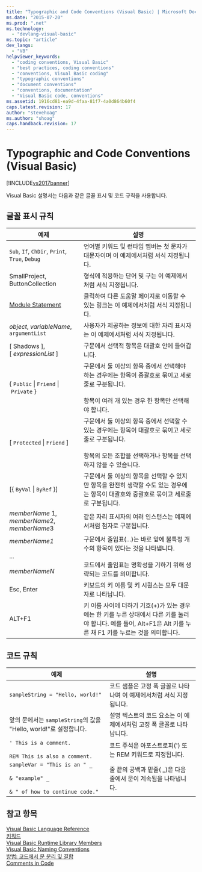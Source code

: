 ```yaml
---
title: "Typographic and Code Conventions (Visual Basic) | Microsoft Docs"
ms.date: "2015-07-20"
ms.prod: ".net"
ms.technology: 
  - "devlang-visual-basic"
ms.topic: "article"
dev_langs: 
  - "VB"
helpviewer_keywords: 
  - "coding conventions, Visual Basic"
  - "best practices, coding conventions"
  - "conventions, Visual Basic coding"
  - "typographic conventions"
  - "document conventions"
  - "conventions, documentation"
  - "Visual Basic code, conventions"
ms.assetid: 1916cd81-ea9d-4faa-81f7-4a0d864b60f4
caps.latest.revision: 17
author: "stevehoag"
ms.author: "shoag"
caps.handback.revision: 17
---
```

# Typographic and Code Conventions (Visual Basic)
[!INCLUDE[vs2017banner](../../visual-basic/developing-apps/includes/vs2017banner.md)]

Visual Basic 설명서는 다음과 같은 글꼴 표시 및 코드 규칙을 사용합니다.  
  
## 글꼴 표시 규칙  
  
|예제|설명|  
|--------|--------|  
|`Sub`, `If`, `ChDir`, `Print`, `True`, `Debug`|언어별 키워드 및 런타임 멤버는 첫 문자가 대문자이며 이 예제에서처럼 서식 지정됩니다.|  
|SmallProject, ButtonCollection|형식에 적용하는 단어 및 구는 이 예제에서처럼 서식 지정됩니다.|  
|[Module Statement](../../visual-basic/language-reference/statements/module-statement.md)|클릭하여 다른 도움말 페이지로 이동할 수 있는 링크는 이 예제에서처럼 서식 지정됩니다.|  
|*object*, *variableName*, `argumentList`|사용자가 제공하는 정보에 대한 자리 표시자는 이 예제에서처럼 서식 지정됩니다.|  
|\[ Shadows \], \[ *expressionList* \]|구문에서 선택적 항목은 대괄호 안에 들어갑니다.|  
|{ `Public` &#124; `Friend` &#124; `Private` }|구문에서 둘 이상의 항목 중에서 선택해야 하는 경우에는 항목이 중괄호로 묶이고 세로줄로 구분됩니다.<br /><br /> 항목이 여러 개 있는 경우 한 항목만 선택해야 합니다.|  
|\[ `Protected` &#124; `Friend` \]|구문에서 둘 이상의 항목 중에서 선택할 수 있는 경우에는 항목이 대괄호로 묶이고 세로줄로 구분됩니다.<br /><br /> 항목의 모든 조합을 선택하거나 항목을 선택하지 않을 수 있습니다.|  
|\[{ `ByVal` &#124; `ByRef` }\]|구문에서 둘 이상의 항목을 선택할 수 있지만 항목을 완전히 생략할 수도 있는 경우에는 항목이 대괄호와 중괄호로 묶이고 세로줄로 구분됩니다.|  
|*memberName* 1, *memberName*2, *memberName*3|같은 자리 표시자의 여러 인스턴스는 예제에서처럼 첨자로 구분됩니다.|  
|*memberName1*<br /><br /> ...<br /><br /> *memberNameN*|구문에서 줄임표\(...\)는 바로 앞에 불특정 개수의 항목이 있다는 것을 나타냅니다.<br /><br /> 코드에서 줄임표는 명확성을 기하기 위해 생략되는 코드를 의미합니다.|  
|Esc, Enter|키보드의 키 이름 및 키 시퀀스는 모두 대문자로 나타납니다.|  
|ALT\+F1|키 이름 사이에 더하기 기호\(\+\)가 있는 경우에는 한 키를 누른 상태에서 다른 키를 눌러야 합니다.  예를 들어, Alt\+F1은 Alt 키를 누른 채 F1 키를 누르는 것을 의미합니다.|  
  
## 코드 규칙  
  
|예제|설명|  
|--------|--------|  
|`sampleString = "Hello, world!"`|코드 샘플은 고정 폭 글꼴로 나타나며 이 예제에서처럼 서식 지정됩니다.|  
|앞의 문에서는 `sampleString`의 값을 "Hello, world\!"로 설정합니다.|설명 텍스트의 코드 요소는 이 예제에서처럼 고정 폭 글꼴로 나타납니다.|  
|`' This is a comment.`<br /><br /> `REM This is also a comment.`|코드 주석은 아포스트로피\('\) 또는 REM 키워드로 지정됩니다.|  
|`sampleVar = "This is an " _`<br /><br /> `& "example" _`<br /><br /> `& " of how to continue code."`|줄 끝의 공백과 밑줄\( \_\)은 다음 줄에서 문이 계속됨을 나타냅니다.|  
  
## 참고 항목  
 [Visual Basic Language Reference](../../visual-basic/language-reference/index.md)   
 [키워드](../../visual-basic/language-reference/keywords/index.md)   
 [Visual Basic Runtime Library Members](../../visual-basic/language-reference/runtime-library-members.md)   
 [Visual Basic Naming Conventions](../../visual-basic/programming-guide/program-structure/naming-conventions.md)   
 [방법: 코드에서 문 분리 및 결합](../../visual-basic/programming-guide/program-structure/how-to-break-and-combine-statements-in-code.md)   
 [Comments in Code](../../visual-basic/programming-guide/program-structure/comments-in-code.md)